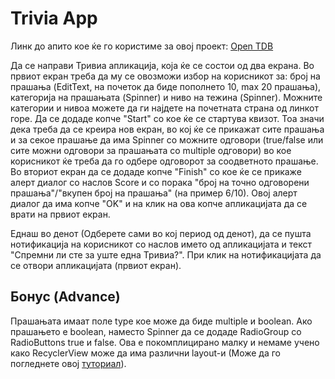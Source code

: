 # Trivia App

Линк до апито кое ќе го користиме за овој проект: [Open TDB](https://opentdb.com/api_config.php)

Да се направи Тривиа апликација, која ќе се состои од два екрана. Во првиот екран треба да му се овозможи избор на корисникот за: број на прашања (EditText, на почеток да биде пополнето 10, max 20 прашања), категорија на прашањата (Spinner) и ниво на тежина (Spinner). Можните категории и нивоа можете да ги најдете на почетната страна од линкот горе. Да се додаде копче "Start" со кое ќе се стартува квизот. Тоа значи дека треба да се креира нов екран, во кој ќе се прикажат сите прашања и за секое прашање да има Spinner со можните одговори (true/false или сите можни одговори за прашањата со multiple одговори) во кое корисникот ќе треба да го одбере одговорот за соодветното прашање. Во вториот екран да се додаде копче "Finish" со кое ќе се прикаже алерт диалог со наслов Score и со порака "број на точно одговорени прашања"/"вкупен број на прашања" (на пример 6/10). Овој алерт диалог да има копче "OK" и на клик на ова копче апликацијата да се врати на првиот екран.

Еднаш во денот (Одберете сами во кој период од денот), да се пушта нотификација на корисникот со наслов името од апликацијата и текст "Спремни ли сте за уште една Тривиа?". При клик на нотификацијата да се отвори апликацијата (првиот екран).

## Бонус (Advance)

Прашањата имаат поле type кое може да биде multiple и boolean. Ако прашањето е boolean, наместо Spinner да се додаде RadioGroup со RadioButtons true и false. Ова е покомплицирано малку и немаме учено како RecyclerView може да има различни layout-и (Може да го погледнете овој [туториал](https://guides.codepath.com/android/Heterogenous-Layouts-inside-RecyclerView)).
